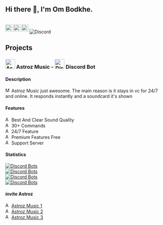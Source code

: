 ## Hi there 👋, I'm Om Bodkhe.

<br/>
<a href="https://discord.com/users/801906805999009802/">
  <img align="left" alt="Om's Discord" width="22px" src="https://cdn.jsdelivr.net/npm/simple-icons@v3/icons/discord.svg" />
</a>
<a href="https://github.com/OmBodkhe1/">
    <img align ="left" alt="Om's Github" width="22px" src ="https://cdn.jsdelivr.net/npm/simple-icons@v3/icons/github.svg" />
  </a>
  <a href="https://www.youtube.com/channel/UCv_ajLgO1n6RiCoMulNJvbw">
    <img align ="left" alt="Om's Youtube" width="22px" src ="https://cdn.jsdelivr.net/npm/simple-icons@v3/icons/youtube.svg" />
  </a>


![Discord](https://discord.c99.nl/widget/theme-3/801906805999009802.png)

## Projects

### <img src="https://cdn.discordapp.com/attachments/829299934733139981/829406974507483196/103616e8f3e1c9502673404ce0cae51e_1.png" alt="Astroz Music" height="30ex"/> Astroz Music - <img src="https://user-images.githubusercontent.com/63742759/115107675-ba8cb500-9f6c-11eb-9edd-666840421f55.png" alt="Discord" height="30ex"/> Discord Bot

#### Description
<img src="https://cdn.discordapp.com/emojis/843121726048829460.png?v=1" alt="Miney" height="15ex"/> Astroz Music just awesome. The main reason is it stays in vc for 24/7 and online. It responds instantly and a soundcard it's shown

#### Features

<img src="https://cdn.discordapp.com/emojis/843121726048829460.png?v=1" alt="Astroz Music" height="15ex"/> Best And Clear Sound Quality <br>
<img src="https://cdn.discordapp.com/emojis/843121726048829460.png?v=1" alt="Astroz Music" height="15ex"/> 30+ Commands <br>
<img src="https://cdn.discordapp.com/emojis/843121726048829460.png?v=1" alt="Astroz Music" height="15ex"/> 24/7 Feature <br> 
<img src="https://cdn.discordapp.com/emojis/843121726048829460.png?v=1" alt="Astroz Music" height="15ex"/> Premium Features Free <br>
<img src="https://cdn.discordapp.com/emojis/843121726048829460.png?v=1" alt="Astroz Music" height="15ex"/> Support Server <br>

#### Statistics

[![Discord Bots](https://top.gg/api/widget/status/802423717316919297.svg)](https://top.gg/bot/802423717316919297) <br>
[![Discord Bots](https://top.gg/api/widget/upvotes/802423717316919297.svg)](https://top.gg/bot/802423717316919297)<br>
[![Discord Bots](https://top.gg/api/widget/servers/802423717316919297.svg)](https://top.gg/bot/802423717316919297)<br>
[![Discord Bots](https://top.gg/api/widget/owner/802423717316919297.svg)](https://top.gg/bot/802423717316919297)<br>


#### invite Astroz

<img src="https://cdn.discordapp.com/emojis/843121726048829460.png?v=1" alt="Astroz Music" height="15ex"/> [Astroz Music 1](https://discord.com/oauth2/authorize?client_id=802423717316919297&scope=bot&permissions=8) <br>
<img src="https://cdn.discordapp.com/emojis/843121726048829460.png?v=1" alt="Astroz Music" height="15ex"/> [Astroz Music 2](https://discord.com/oauth2/authorize?client_id=812008093655105597&scope=bot&permissions=8) <br>
<img src="https://cdn.discordapp.com/emojis/843121726048829460.png?v=1" alt="Astroz Music" height="15ex"/> [Astroz Music 3](https://discord.com/oauth2/authorize?client_id=803552574707597312&scope=bot&permissions=8) <br>




